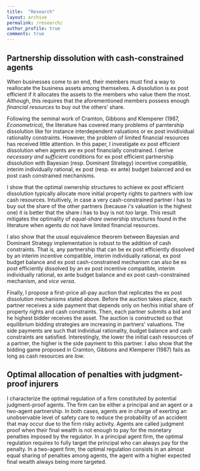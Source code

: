 ```yaml
---
title:  "Research"
layout: archive
permalink: /research/
author_profile: true
comments: true
---
```


## Partnership dissolution with cash-constrained agents

When businesses come to an end, their members must find a way to reallocate the
business assets among themselves. A dissolution is ex post efficient if it allocates the
assets to the members who value them the most. Although, this requires that the
aforementioned members possess enough *financial resources* to buy out the others’
share.

Following the seminal work of Cramton, Gibbons and Klemperer (1987, *Econometrica*), the literature has covered many problems of parntership dissolution like for instance interdependent valuations or ex post invidividual rationality constraints. However, the problem of limited financial resources has received little attention. In this paper, I investigate ex post efficient dissolution when agents are ex post financially constrained. I derive *necessary and sufficient* conditions for ex post efficient
partnership dissolution with Bayesian (resp. Dominant Strategy) incentive compatible,
interim individually rational, ex post (resp. ex ante) budget balanced and ex post cash
constrained mechanisms.

I show that the optimal ownership structures to achieve ex post efficient dissolution typically allocate
more initial property rights to partners with low cash resources. Intuitively, in case a very cash-constrained partner *i* has to buy out the share of the other partners (because *i*'s valuation is the highest one) it is better that the share *i* has to buy is not *too* large. This result mitigates the optimality of *equal-share* ownership structures found in the literature when agents do not have limited financial resources. 

I also show that the usual equivalence theorem between Bayesian and Dominant Strategy implementation is
robust to the addition of cash constraints. That is, any partnership that can be ex post efficiently dissolved by an interim incentive compatible, interim individually rational, ex post budget balance and ex post cash-constrained mechanism can also be ex post efficiently dissolved by an ex post incentive compatible, interim individually rational, ex ante budget balance and ex post cash-constrained mechanism, and *vice versa*.

Finally, I propose a first-price all-pay auction that replicates the ex post dissolution mechanisms stated above. Before the auction takes place, each partner receives a side payment that depends only on her/his initial share of property rights and cash constraints. Then, each partner submits a bid and he highest bidder receives the asset. The auction is constructed so that equilibrium bidding strategies are increasing in partners' valuations. The side payments are such that individual rationality, budget balance and cash constraints are satisfied. Interestingly, the lower the initial cash resources of a partner, the higher is the side payment to this partner. I also show that the bidding game proposed in Cramton, Gibbons and Klemperer (1987) fails as long as cash resources are *low*.

## Optimal allocation of penalties with judgment-proof injurers

I characterize the optimal regulation of a firm constituted by potential judgment-proof
agents. The firm can be either a principal and an agent or a two-agent
partnership. In both cases, agents are in charge of exerting an unobservable level
of safety care to reduce the probability of an accident that may occur due to the
firm risky activity. Agents are called judgment proof when their final wealth is not
enough to pay for the monetary penalties imposed by the regulator. In a principal agent
firm, the optimal regulation requires to fully target the principal who can
always pay for the penalty. In a two-agent firm, the optimal regulation consists in
an almost equal sharing of penalties among agents, the agent with a higher expected
final wealth always being more targeted.

